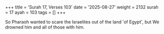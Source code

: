 +++
title = 'Surah 17, Verses 103'
date = '2025-08-27'
weight = 2132
surah = 17
ayah = 103
tags = []
+++

So Pharaoh wanted to scare the Israelites out of the land ˹of Egypt˺, but We drowned him and all of those with him.